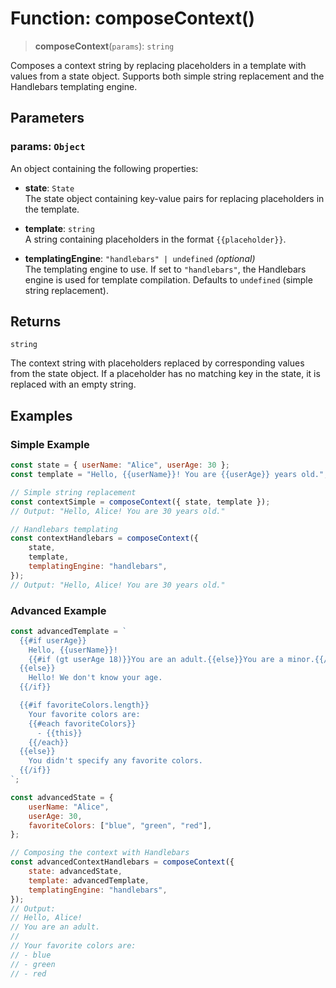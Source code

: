 # Function: composeContext()

> **composeContext**(`params`): `string`

Composes a context string by replacing placeholders in a template with values from a state object. Supports both simple string replacement and the Handlebars templating engine.

## Parameters

### **params**: `Object`

An object containing the following properties:

- **state**: `State`  
  The state object containing key-value pairs for replacing placeholders in the template.

- **template**: `string`  
  A string containing placeholders in the format `{{placeholder}}`.

- **templatingEngine**: `"handlebars" | undefined` _(optional)_  
  The templating engine to use. If set to `"handlebars"`, the Handlebars engine is used for template compilation. Defaults to `undefined` (simple string replacement).

## Returns

`string`

The context string with placeholders replaced by corresponding values from the state object. If a placeholder has no matching key in the state, it is replaced with an empty string.

## Examples

### Simple Example

```javascript
const state = { userName: "Alice", userAge: 30 };
const template = "Hello, {{userName}}! You are {{userAge}} years old.";

// Simple string replacement
const contextSimple = composeContext({ state, template });
// Output: "Hello, Alice! You are 30 years old."

// Handlebars templating
const contextHandlebars = composeContext({
    state,
    template,
    templatingEngine: "handlebars",
});
// Output: "Hello, Alice! You are 30 years old."
```

### Advanced Example

```javascript
const advancedTemplate = `
  {{#if userAge}}
    Hello, {{userName}}! 
    {{#if (gt userAge 18)}}You are an adult.{{else}}You are a minor.{{/if}}
  {{else}}
    Hello! We don't know your age.
  {{/if}}

  {{#if favoriteColors.length}}
    Your favorite colors are:
    {{#each favoriteColors}}
      - {{this}}
    {{/each}}
  {{else}}
    You didn't specify any favorite colors.
  {{/if}}
`;

const advancedState = {
    userName: "Alice",
    userAge: 30,
    favoriteColors: ["blue", "green", "red"],
};

// Composing the context with Handlebars
const advancedContextHandlebars = composeContext({
    state: advancedState,
    template: advancedTemplate,
    templatingEngine: "handlebars",
});
// Output:
// Hello, Alice!
// You are an adult.
//
// Your favorite colors are:
// - blue
// - green
// - red
```

